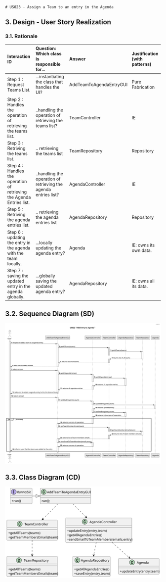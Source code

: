 `# US023 - Assign a Team to an entry in the Agenda
`
## 3. Design - User Story Realization

### 3.1. Rationale


| Interaction ID                   | Question: Which class is responsible for...      | Answer                  | Justification (with patterns) |
|:---------------------------------|:-------------------------------------------------|:------------------------|:------------------------------|
| Step 1 : Request Teams List.  		 | ...instantiating the class that handles the UI?  | AddTeamToAgendaEntryGUI | Pure Fabrication              |
| Step 2 : Handles the operation of retrieving the teams list. | ..handling the operation of retrieving the teams list? | TeamController    | IE                            |
| Step 3 : Retriving the  teams list.                       | .. retrieving the teams list                           | TeamRepository    | Repository                    |
| Step 4 : Handles the operation of retrieving the Agenda Entries list. | ..handling the operation of retrieving the agenda entries list? | AgendaController    | IE                            |
| Step 5 : Retriving the  agenda entries list.                       | .. retrieving the agenda entries list                           | AgendaRepository    | Repository                    |
| Step 6 : updating the entry in the agenda with the team locally.   | ...locally updating the agenda entry?              | Agenda                | IE: owns its own data.        |
| Step 7 : saving the updated entry in the agenda globally.  | ...globally saving the updated agenda entry?             | AgendaRepository      | IE: owns all its data.        |


## 3.2. Sequence Diagram (SD)

![us023-sequence-diagram-full.svg](svg/us023-sequence-diagram-full.svg)

## 3.3. Class Diagram (CD)

![us023-class-diagram.svg](svg/us023-class-diagram.svg)